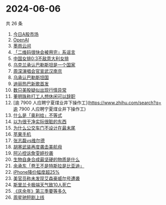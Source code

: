 # 2024-06-06

共 26 条

<!-- BEGIN -->
<!-- 最后更新时间 Thu Jun 06 2024 17:11:30 GMT+0800 (China Standard Time) -->

1. [今日A股市场](https://www.zhihu.com/search?q=今日A股市场)
1. [OpenAI](https://www.zhihu.com/search?q=OpenAI)
1. [墨雨云间](https://www.zhihu.com/search?q=墨雨云间)
1. [「二维码很快会被用完」系谣言](https://www.zhihu.com/search?q=「二维码很快会被用完」系谣言)
1. [中国女排0:3不敌意大利女排](https://www.zhihu.com/search?q=中国女排0:3不敌意大利女排)
1. [乌克兰承认巴勒斯坦是一个国家](https://www.zhihu.com/search?q=乌克兰承认巴勒斯坦是一个国家)
1. [周深演唱会官宣武汉南京](https://www.zhihu.com/search?q=周深演唱会官宣武汉南京)
1. [乌承认巴勒斯坦国](https://www.zhihu.com/search?q=乌承认巴勒斯坦国)
1. [迪丽热巴新歌首发](https://www.zhihu.com/search?q=迪丽热巴新歌首发)
1. [数只美股疑似出现行情异常](https://www.zhihu.com/search?q=数只美股疑似出现行情异常)
1. [董明珠称打工人想休闲可以辞职](https://www.zhihu.com/search?q=董明珠称打工人想休闲可以辞职)
1. [逾 7900 人应聘宁夏煤业井下操作工](https://www.zhihu.com/search?q=逾 7900
   人应聘宁夏煤业井下操作工)
1. [什么是「奥利给」不等式](https://www.zhihu.com/search?q=什么是「奥利给」不等式)
1. [以为很干净实际很脏的东西](https://www.zhihu.com/search?q=以为很干净实际很脏的东西)
1. [为什么公交车门不设计在最末尾](https://www.zhihu.com/search?q=为什么公交车门不设计在最末尾)
1. [苹果手机](https://www.zhihu.com/search?q=苹果手机)
1. [张志磊vs维尔德](https://www.zhihu.com/search?q=张志磊vs维尔德)
1. [胡塞武装再度袭击美航母](https://www.zhihu.com/search?q=胡塞武装再度袭击美航母)
1. [阿沁控诉詹雯婷抄袭](https://www.zhihu.com/search?q=阿沁控诉詹雯婷抄袭)
1. [生物自身合成最坚硬的物质是什么](https://www.zhihu.com/search?q=生物自身合成最坚硬的物质是什么)
1. [余承东「卷王不是特斯拉是比亚迪」](https://www.zhihu.com/search?q=余承东「卷王不是特斯拉是比亚迪」)
1. [iPhone降价幅度超25%](https://www.zhihu.com/search?q=iPhone降价幅度超25%)
1. [美官员称未发现艾森豪威尔号遭袭](https://www.zhihu.com/search?q=美官员称未发现艾森豪威尔号遭袭)
1. [斯里兰卡极端天气致10人死亡](https://www.zhihu.com/search?q=斯里兰卡极端天气致10人死亡)
1. [《庆余年》第三季要等多久](https://www.zhihu.com/search?q=《庆余年》第三季要等多久)
1. [周星驰短剧上线](https://www.zhihu.com/search?q=周星驰短剧上线)

<!-- END -->
